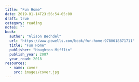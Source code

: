 ```yaml
---
title: "Fun Home"
date: 2019-01-14T23:56:54-05:00
draft: true
category: reading
notes: ""
book:
  author: "Alison Bechdel"
  url: "https://www.powells.com/book/fun-home-9780618871711"
  title: "Fun Home"
  publisher: "Houghton Mifflin"
  publish_year: 2007
  year_read: 2018
resources:
  - name: cover
    src: images/cover.jpg
---
```


